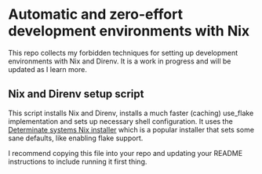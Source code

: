 # Automatic and zero-effort development environments with Nix

This repo collects my forbidden techniques for setting up development environments with Nix and Direnv. It is a work in progress and will be updated as I learn more.

## Nix and Direnv setup script

This script installs Nix and Direnv, installs a much faster (caching) use_flake implementation and sets up necessary shell configuration. It uses the [Determinate systems Nix installer](https://determinate.systems/posts/determinate-nix-installer/) which is a popular installer that sets some sane defaults, like enabling flake support.

I recommend copying this file into your repo and updating your README instructions to include running it first thing.
